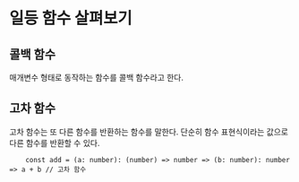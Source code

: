 # 일등 함수 살펴보기

## 콜백 함수
<p>매개변수 형태로 동작하는 함수를 콜백 함수라고 한다.</p>

## 고차 함수
<p>고차 함수는 또 다른 함수를 반환하는 함수를 말한다. 단순히 함수 표현식이라는 값으로 다른 함수를 반환할 수 있다.</p>

```TS
    const add = (a: number): (number) => number => (b: number): number => a + b // 고차 함수
```
